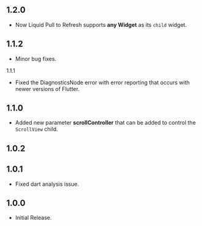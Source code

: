 ## 1.2.0
* Now Liquid Pull to Refresh supports **any Widget** as its `child` widget.

## 1.1.2
* Minor bug fixes.

 1.1.1
* Fixed the DiagnosticsNode error with error reporting that occurs with newer versions of Flutter.

## 1.1.0
* Added new parameter **scrollController** that can be added to control the `ScrollView` child.

## 1.0.2

## 1.0.1
* Fixed dart analysis issue.

## 1.0.0
* Initial Release.